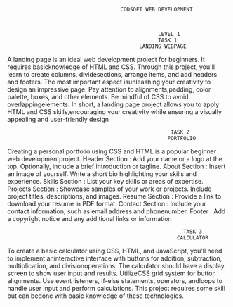                                        CODSOFT WEB DEVELOPMENT



                                                    LEVEL 1
                                                    TASK 1
                                              LANDING WEBPAGE

A landing page is an ideal web development project for beginners. It requires basicknowledge of HTML and CSS. Through this project, you'll learn to create columns, dividesections, arrange items, and add headers and footers. The most important aspect isunleashing your creativity to design an impressive page. Pay attention to alignments,padding, color palette, boxes, and other elements. Be mindful of CSS to avoid overlappingelements. In short, a landing page project allows you to apply HTML and CSS skills,encouraging your creativity while ensuring a visually appealing and user-friendly design



                                                        TASK 2
                                                       PORTFOLIO

Creating a personal portfolio using CSS and HTML is a popular beginner web developmentproject.
Header Section : Add your name or a logo at the top.
Optionally, include a brief introduction or tagline.
About Section : Insert an image of yourself.
Write a short bio highlighting your skills and experience.
Skills Section : List your key skills or areas of expertise.
Projects Section : Showcase samples of your work or projects.
Include project titles, descriptions, and images.
Resume Section : Provide a link to download your resume in PDF format.
Contact Section : Include your contact information, such as email address and phonenumber.
Footer : Add a copyright notice and any additional links or information


                                                            TASK 3
                                                          CALCULATOR

To create a basic calculator using CSS, HTML, and JavaScript, you'll need to implement aninteractive interface with buttons for addition, subtraction, multiplication, and divisionoperations. The calculator should have a display screen to show user input and results. UtilizeCSS grid system for button alignments. Use event listeners, if-else statements, operators, andloops to handle user input and perform calculations. This project requires some skill but can bedone with basic knowledge of these technologies.
